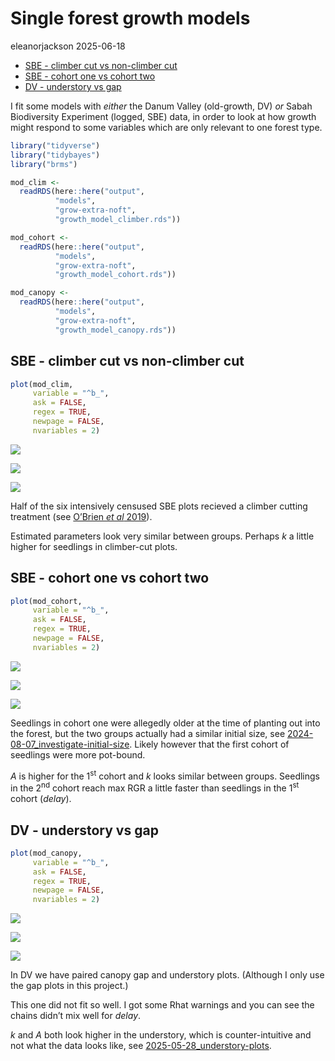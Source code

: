 # Single forest growth models
eleanorjackson
2025-06-18

- [SBE - climber cut vs non-climber
  cut](#sbe---climber-cut-vs-non-climber-cut)
- [SBE - cohort one vs cohort two](#sbe---cohort-one-vs-cohort-two)
- [DV - understory vs gap](#dv---understory-vs-gap)

I fit some models with *either* the Danum Valley (old-growth, DV) *or*
Sabah Biodiversity Experiment (logged, SBE) data, in order to look at
how growth might respond to some variables which are only relevant to
one forest type.

``` r
library("tidyverse")
library("tidybayes")
library("brms")
```

``` r
mod_clim <- 
  readRDS(here::here("output", 
          "models", 
          "grow-extra-noft", 
          "growth_model_climber.rds"))

mod_cohort <- 
  readRDS(here::here("output", 
          "models", 
          "grow-extra-noft", 
          "growth_model_cohort.rds"))

mod_canopy <- 
  readRDS(here::here("output", 
          "models", 
          "grow-extra-noft", 
          "growth_model_canopy.rds"))
```

## SBE - climber cut vs non-climber cut

``` r
plot(mod_clim,
     variable = "^b_",
     ask = FALSE,
     regex = TRUE,
     newpage = FALSE,
     nvariables = 2)
```

![](figures/2025-06-18_single-forest-growth-models/unnamed-chunk-3-1.png)

![](figures/2025-06-18_single-forest-growth-models/unnamed-chunk-3-2.png)

![](figures/2025-06-18_single-forest-growth-models/unnamed-chunk-3-3.png)

Half of the six intensively censused SBE plots recieved a climber
cutting treatment (see [O’Brien *et al*
2019](https://doi.org/10.1111/1365-2664.13335)).

Estimated parameters look very similar between groups. Perhaps *k* a
little higher for seedlings in climber-cut plots.

## SBE - cohort one vs cohort two

``` r
plot(mod_cohort,
     variable = "^b_",
     ask = FALSE,
     regex = TRUE,
     newpage = FALSE,
     nvariables = 2)
```

![](figures/2025-06-18_single-forest-growth-models/unnamed-chunk-4-1.png)

![](figures/2025-06-18_single-forest-growth-models/unnamed-chunk-4-2.png)

![](figures/2025-06-18_single-forest-growth-models/unnamed-chunk-4-3.png)

Seedlings in cohort one were allegedly older at the time of planting out
into the forest, but the two groups actually had a similar initial size,
see
[2024-08-07_investigate-initial-size](2024-08-07_investigate-initial-size.md).
Likely however that the first cohort of seedlings were more pot-bound.

*A* is higher for the 1<sup>st</sup> cohort and *k* looks similar
between groups. Seedlings in the 2<sup>nd</sup> cohort reach max RGR a
little faster than seedlings in the 1<sup>st</sup> cohort (*delay*).

## DV - understory vs gap

``` r
plot(mod_canopy,
     variable = "^b_",
     ask = FALSE,
     regex = TRUE,
     newpage = FALSE,
     nvariables = 2)
```

![](figures/2025-06-18_single-forest-growth-models/unnamed-chunk-5-1.png)

![](figures/2025-06-18_single-forest-growth-models/unnamed-chunk-5-2.png)

![](figures/2025-06-18_single-forest-growth-models/unnamed-chunk-5-3.png)

In DV we have paired canopy gap and understory plots. (Although I only
use the gap plots in this project.)

This one did not fit so well. I got some Rhat warnings and you can see
the chains didn’t mix well for *delay*.

*k* and *A* both look higher in the understory, which is
counter-intuitive and not what the data looks like, see
[2025-05-28_understory-plots](2025-05-28_understory-plots.md).
